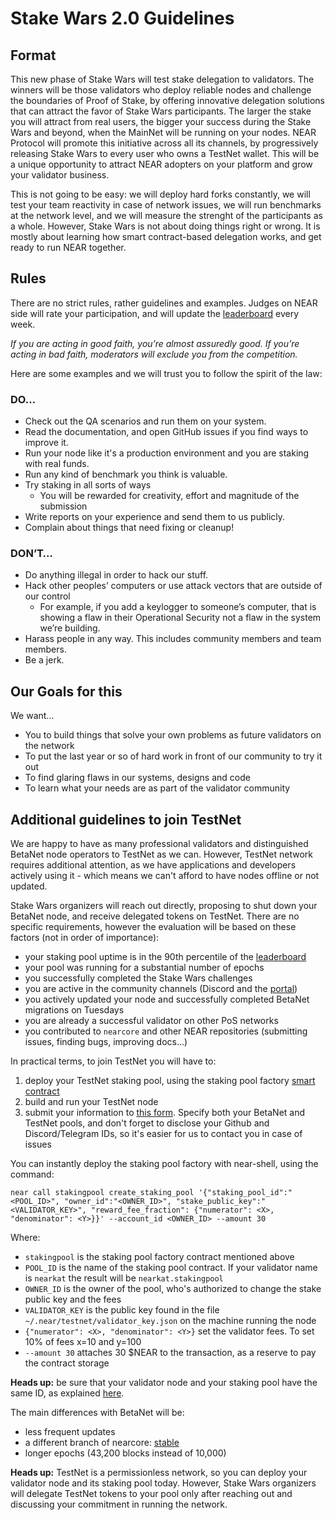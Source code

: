 # Stake Wars 2.0 Guidelines

## Format
This new phase of Stake Wars will test stake delegation to validators. The winners will be those validators who deploy reliable nodes and challenge the boundaries of Proof of Stake, by offering innovative delegation solutions that can attract the favor of Stake Wars participants. The larger the stake you will attract from real users, the bigger your success during the Stake Wars and beyond, when the MainNet will be running on your nodes.
NEAR Protocol will promote this initiative across all its channels, by progressively releasing Stake Wars to every user who owns a TestNet wallet. This will be a unique opportunity to attract NEAR adopters on your platform and grow your validator business.

This is not going to be easy: we will deploy hard forks constantly, we will test your team reactivity in case of network issues, we will run benchmarks at the network level, and we will measure the strenght of the participants as a whole.
However, Stake Wars is not about doing things right or wrong. It is mostly about learning how smart contract-based delegation works, and get ready to run NEAR together.

## Rules
There are no strict rules, rather guidelines and examples. Judges on NEAR side will rate your participation, and will update the [leaderboard](LEADERBOARD.md) every week.

_If you are acting in good faith, you’re almost assuredly good. If you’re acting in bad faith, moderators will exclude you from the competition._

Here are some examples and we will trust you to follow the spirit of the law:

### DO…
* Check out the QA scenarios and run them on your system.
* Read the documentation, and open GitHub issues if you find ways to improve it.
* Run your node like it's a production environment and you are staking with real funds.
* Run any kind of benchmark you think is valuable.
* Try staking in all sorts of ways
  * You will be rewarded for creativity, effort and magnitude of the submission
* Write reports on your experience and send them to us publicly.
* Complain about things that need fixing or cleanup!

### DON’T…
* Do anything illegal in order to hack our stuff.
* Hack other peoples’ computers or use attack vectors that are outside of our control
  * For example, if you add a keylogger to someone’s computer, that is showing a flaw in their Operational Security not a flaw in the system we’re building.
* Harass people in any way. This includes community members and team members.
* Be a jerk.


## Our Goals for this
We want...

* You to build things that solve your own problems as future validators on the network
* To put the last year or so of hard work in front of our community to try it out
* To find glaring flaws in our systems, designs and code
* To learn what your needs are as part of the validator community

## Additional guidelines to join TestNet
We are happy to have as many professional validators and distinguished BetaNet node operators to TestNet as we can. However, TestNet network requires additional attention, as we have applications and developers actively using it - which means we can't afford to have nodes offline or not updated.

Stake Wars organizers will reach out directly, proposing to shut down your BetaNet node, and receive delegated tokens on TestNet. There are no specific requirements, however the evaluation will be based on these factors (not in order of importance):
* your staking pool uptime is in the 90th percentile of the [leaderboard](LEADERBOARD.md)
* your pool was running for a substantial number of epochs
* you successfully completed the Stake Wars challenges
* you are active in the community channels (Discord and the [portal](https://portal.near.org))
* you actively updated your node and successfully completed BetaNet migrations on Tuesdays
* you are already a successful validator on other PoS networks
* you contributed to `nearcore` and other NEAR repositories (submitting issues, finding bugs, improving docs...)

In practical terms, to join TestNet you will have to:
1. deploy your TestNet staking pool, using the staking pool factory [smart contract](https://explorer.testnet.near.org/accounts/stakingpool)
2. build and run your TestNet node
3. submit your information to [this form](https://nearprotocol1001.typeform.com/to/x4Bval). Specify both your BetaNet and TestNet pools, and don't forget to disclose your Github and Discord/Telegram IDs, so it's easier for us to contact you in case of issues

You can instantly deploy the staking pool factory with near-shell, using the command:
```
near call stakingpool create_staking_pool '{"staking_pool_id":"<POOL_ID>", "owner_id":"<OWNER_ID>", "stake_public_key":"<VALIDATOR_KEY>", "reward_fee_fraction": {"numerator": <X>, "denominator": <Y>}}' --account_id <OWNER_ID> --amount 30
```
Where:
* `stakingpool` is the staking pool factory contract mentioned above
* `POOL_ID` is the name of the staking pool contract. If your validator name is `nearkat` the result will be `nearkat.stakingpool`
* `OWNER_ID` is the owner of the pool, who's authorized to change the stake public key and the fees
* `VALIDATOR_KEY` is the public key found in the file `~/.near/testnet/validator_key.json` on the machine running the node
* `{"numerator": <X>, "denominator": <Y>}` set the validator fees. To set 10% of fees x=10 and y=100
* `--amount 30` attaches 30 $NEAR to the transaction, as a reserve to pay the contract storage

**Heads up:** be sure that your validator node and your staking pool have the same ID, as explained [here](troubleshooting.md#11-my-validator-is-in-the-current_validators-set-but-its-not-producing-blocks).

The main differences with BetaNet will be:
- less frequent updates
- a different branch of nearcore: [stable](https://github.com/nearprotocol/nearcore/tree/stable)
- longer epochs (43,200 blocks instead of 10,000)

**Heads up:** TestNet is a permissionless network, so you can deploy your validator node and its staking pool today. However, Stake Wars organizers will delegate TestNet tokens to your pool only after reaching out and discussing your commitment in running the network.

